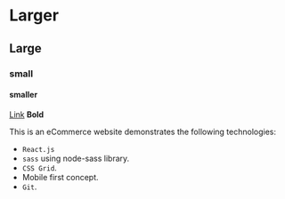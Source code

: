 # Larger
## Large
### small
#### smaller
[Link](https://google.com)
**Bold**

This is an eCommerce website demonstrates the following technologies:
- `React.js`
- `sass` using node-sass library.
- `CSS Grid`.
- Mobile first concept.
- `Git`.